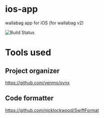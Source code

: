 # ios-app
wallabag app for iOS (for wallabag v2)

![Build Status](https://www.bitrise.io/app/5032f354975b3a3e.svg?token=MRZxzwIJKC53QwM6ssdNpg)

# Tools used
## Project organizer
https://github.com/venmo/synx
## Code formatter 
https://github.com/nicklockwood/SwiftFormat